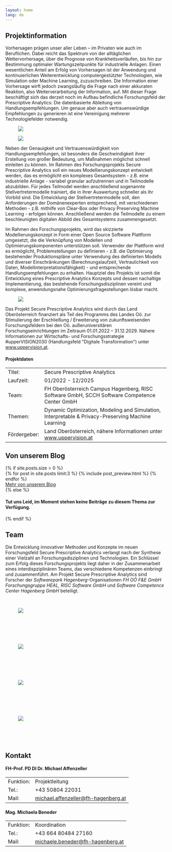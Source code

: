 ```yaml
---
layout: home
lang: de
---
```


<section class="bg-primary-light" id="info">
    <div class="container">
        <h2 class="section-heading">Projektinformation</h2>
        <div class="row">
            <div class="col-lg-7 col-md-12">
                 <p class="text-justify">
                 Vorhersagen prägen unser aller Leben – im Privaten wie auch im Beruflichen. Dabei reicht das Spektrum von der alltäglichen Wettervorhersage, über die Prognose von Krankheitsverläufen, bis hin zur Bestimmung optimaler Wartungszeitpunkte für industrielle Anlagen. Einen wesentlichen Anteil am Erfolg von Vorhersagen ist der Anwendung und kontinuierlichen Weiterentwicklung computergestützter Technologien, wie Simulation oder Machine Learning, zuzuschreiben. Die Information einer Vorhersage wirft jedoch zwangsläufig die Frage nach einer akkuraten Reaktion, also Weiterverarbeitung der Information, auf. Mit dieser Frage beschäftigt sich das derzeit noch im Aufbau befindliche Forschungsfeld der Prescriptive Analytics: Die datenbasierte Ableitung von Handlungsempfehlungen. Um genaue aber auch vertrauenswürdige Empfehlungen zu generieren ist eine Vereinigung mehrerer Technologiefelder notwendig.
                </p>
            </div>
            <div class="col-lg-5 col-md-12 text-center">
                <figure class="image-box"><img id="image-sketch1" src="/{{ site.data.assets.image-sketch1 }}" /></figure>
            </div>
        </div>
        <div class="row">
            <div class="col-lg-5 col-md-12 text-center">
                <figure class="image-box"><img id="image-sketch2" src="/{{ site.data.assets.image-sketch2 }}" /></figure>
            </div>
            <div class="col-lg-7 col-md-12">
                 <p class="text-justify">
                 Neben der Genauigkeit und Vertrauenswürdigkeit von Handlungsempfehlungen, ist besonders die Geschwindigkeit ihrer Erstellung von großer Bedeutung, um Maßnahmen möglichst schnell einleiten zu können. Im Rahmen des Forschungsprojekts Secure Prescriptive Analytics soll ein neues Modellierungskonzept entwickelt werden, das es ermöglicht ein komplexes Gesamtsystem - z.B. eine industrielle Anlage - variabel granular aufzutrennen und in Teilmodelle abzubilden. Für jedes Teilmodel werden anschließend sogenannte Stellvertretermodelle trainiert, die in ihrer Auswertung schneller als ihr Vorbild sind. Die Entwicklung der Stellvertretermodelle soll, den Anforderungen der Domänenexperten entsprechend, mit verschiedenen Methoden - z.B. mithilfe von Clear-Box oder Privacy Preserving Machine Learning  - erfolgen können. Anschließend werden die Teilmodelle zu einem beschleunigten digitalen Abbild des Gesamtsystems zusammengesetzt. 
                </p>
            </div>
        </div>
        <div class="row">
            <div class="col-lg-7 col-md-12">
                 <p class="text-justify">
                 Im Rahmen des Forschungsprojekts, wird das skizzierte Modellierungskonzept in Form einer Open Source Software Plattform umgesetzt, die die Verknüpfung von Modellen und Optimierungskomponenten unterstützen soll. Verwender der Plattform wird es ermöglicht, Problemstellungen zu definieren - z.B. die Optimierung bestehender Produktionspläne unter Verwendung des definierten Modells und diverser Einschränkungen (Berechnungslaufzeit, Vertraulichkeit von Daten, Modellinterpretationsfähigkeit) - und entsprechende Handlungsempfehlungen zu erhalten. Hauptziel des Projekts ist somit die Entwicklung eines Prescriptive Analytics Konzepts und dessen nachaltige Implementierung, das bestehende Forschungsdisziplinen vereint und komplexe, anwendungsnahe Optimierungsfragestellungen lösbar macht.
                </p>
            </div>
            <div class="col-lg-5 col-md-12 text-center">
                <figure class="image-box"><img id="image-sketch3" src="/{{ site.data.assets.image-sketch3 }}" /></figure>
            </div>
        </div>
        <div class="row">
            <div class="col-lg-12 col-md-12">
                <p class="text-justify">
                    Das Projekt Secure Prescriptive Analytics wird durch das Land Oberösterreich finanziert als Teil des Programms des Landes Oö. zur Stimulierung der Erschließung / Erweiterung von zukunftsweisenden Forschungsfeldern bei den Oö. außeruniversitären Forschungseinrichtungen im Zeitraum 01.01.2022 – 31.12.2029. Nähere Informationen zur Wirtschafts- und Forschungsstrategie #upperVISION2030 (Handlungsfeld "Digitale Transformation") unter <a href="{{ site.data.i18n.t.footer.uv30-link[page.lang] }}">www.uppervision.at</a>.
                </p>
            </div>
            <div class="col-lg-12 col-md-12 facts">
                <div>
                <h4 class="info-headline">Projektdaten</h4>
                <table class="info-table">
                    <tr><td>Titel:</td><td>Secure Prescriptive Analytics</td></tr>
                    <tr><td>Laufzeit:</td><td>01/2022 - 12/2025</td></tr>
                    <tr><td>Team:</td><td>FH Oberösterreich Campus Hagenberg, RISC Software GmbH, SCCH Software Competence Center GmbH</td></tr>
                    <tr><td>Themen:</td><td>Dynamic Optimization, Modeling and Simulation, Interpretable & Privacy-Preserving Machine Learning</td></tr>
                    <tr><td>Fördergeber:</td><td>Land Oberösterreich, nähere Informationen unter <a href="{{ site.data.i18n.t.footer.uv30-link[page.lang] }}">www.uppervision.at</a></td></tr>
                </table>
                </div>
            </div>
        </div>
        <!-- <div class="row">
            <div class="col-lg-12 col-md-12">
                <br/>
                <p class="text-justify">Ein Hauptziel des Projekts besteht in der Dissemination der gewonnenen Erkenntnisse in Form öffentlicher Vorträge, Workshops mit Industriebetrieben und Publikationen in wissenschaftlichen Journalen und Magazinen.</p>
                <a href="/publications" id="btn-publications" class="btn btn-xl btn-slim-primary">Publikationen</a>
            </div>
        </div> -->
    </div>
</section>

<section class="bg-dark" id="blog">
    <div class="container">
        <h2>Von unserem Blog</h2>
        {% if site.posts.size > 0 %}
        <div class="row">
            <div class="col-lg-12 col-md-12">
                {% for post in site.posts limit:3 %}
                    {% include post_preview.html %}
                {% endfor %}
            </div>
        </div>
        <div class="row">
            <div class="col-lg-12 text-right">
                <a href="/blog" id="btn-blog" class="btn btn-xl btn-slim-primary blog-button">Mehr von unserem Blog</a>
            </div>
        </div>
        {% else %}
        <div class="row"><div class="col-lg-12"><h4>Tut uns Leid, im Moment stehen keine Beiträge zu diesem Thema zur Verfügung.</h4></div></div>
        {% endif %}
    </div>
</section>

<section class="" id="team">
    <div class="container">
        <h2 class="section-heading">Team</h2>
            <div class="row">
            <div class="col-lg-12 col-md-12 col-sm-12">
                <p>Die Entwicklung innovativer Methoden und Konzepte im neuen Forschungsfeld Secure Prescriptive Analytics verlangt nach der Synthese einer Vielzahl an Forschungsdisziplinen und Technologien. Ein Schlüssel zum Erfolg dieses Forschungsprojekts liegt daher in der Zusammenarbeit eines interdispziplinären Teams, das verschiedene Kompetenzen einbringt und zusammenführt. Am Projekt Secure Prescriptive Analytics sind Forscher der <i>Softwarepark Hagenberg</i>-Organisationen <i>FH OÖ F&E GmbH Forschungsgruppe HEAL, RISC Software GmbH</i> und <i>Software Competence Center Hagenberg GmbH</i> beteiligt.</p>
            </div>
        </div>
    </div>
    <div class="container">
        <div class="row image-row">
            <div class="col-lg-3 col-md-12 text-center topic-box">
                <a target="_blank" href="{{ site.data.i18n.t.links.fhooe[page.lang] }}"><br/>
                <figure class="image-box"><img id="image-fhlogo" src="/{{ site.data.assets.image-fhlogo }}" /></figure>
                <br/><br/><br/></a>
            </div>
            <div class="col-lg-3 col-md-12 text-center topic-box">            
                <a target="_blank" href="{{ site.data.i18n.t.links.risc[page.lang] }}"><br/>
                <figure class="image-box"><img id="image-risclogo" src="/{{ site.data.assets.image-risclogo }}" /></figure>
                <br/><br/><br/></a>
            </div>
            <div class="col-lg-3 col-md-12 text-center topic-box">
                <a target="_blank" href="{{ site.data.i18n.t.links.scch[page.lang] }}"><br/>
                <figure class="image-box"><img id="image-scchlogo" src="/{{ site.data.assets.image-scchlogo }}" /></figure>
                <br/><br/><br/></a>
            </div>
            <div class="col-lg-3 col-md-12 text-center topic-box">
                <a target="_blank" href="{{ site.data.i18n.t.links.swph[page.lang] }}"><br/>
                <figure class="image-box"><img id="image-swphlogo" src="/{{ site.data.assets.image-swphlogo }}" /></figure>
                <br/><br/><br/></a>
            </div>
        </div>
    </div>
</section>

<!-- <section class="" id="partners">
    <div class="container">
        <h2 class="section-heading">Partner</h2>
    </div>
</section> -->

<section class="bg-secondary" id="contact">
    <div class="container text-justify">
        <h2 class="section-heading">Kontakt</h2>
        <div class="row contact-info">
            <div class="col-lg-6 col-md-12">
                <h4>FH-Prof. PD DI Dr. Michael Affenzeller</h4>
                <table class="info-table">
                    <tr><td>Funktion:</td><td>Projektleitung</td></tr>
                    <tr><td>Tel.:</td><td>+43 50804 22031</td></tr>                  
                    <tr><td>Mail:</td><td><a href="mailto:michael.affenzeller@fh-hagenberg.at">michael.affenzeller@fh-hagenberg.at</a></td></tr>
                </table>
            </div>
            <div class="col-lg-6 col-md-12">
                <h4>Mag. Michaela Beneder</h4>
                <table class="info-table">
                    <tr><td>Funktion:</td><td>Koordination</td></tr>
                    <tr><td>Tel.:</td><td>+43 664 80484 27160</td></tr>                    
                    <tr><td>Mail:</td><td><a href="mailto:michaela.beneder@fh-hagenberg.at">michaele.beneder@fh-hagenberg.at</a></td></tr>
                </table>
            </div>
        </div>
    </div>
</section>

<section class="map-section">
    <div id="map"></div>
</section>